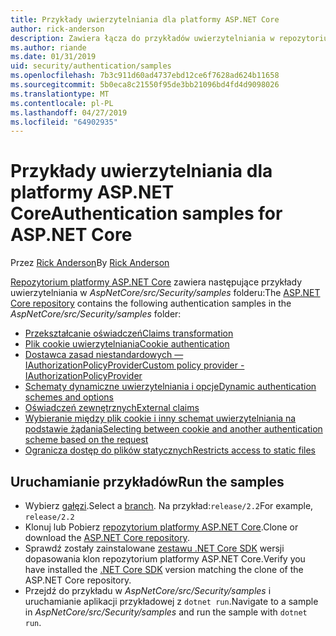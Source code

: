 ```yaml
---
title: Przykłady uwierzytelniania dla platformy ASP.NET Core
author: rick-anderson
description: Zawiera łącza do przykładów uwierzytelniania w repozytorium platformy ASP.NET Core.
ms.author: riande
ms.date: 01/31/2019
uid: security/authentication/samples
ms.openlocfilehash: 7b3c911d60ad4737ebd12ce6f7628ad624b11658
ms.sourcegitcommit: 5b0eca8c21550f95de3bb21096bd4fd4d9098026
ms.translationtype: MT
ms.contentlocale: pl-PL
ms.lasthandoff: 04/27/2019
ms.locfileid: "64902935"
---
```

# <a name="authentication-samples-for-aspnet-core"></a><span data-ttu-id="80638-103">Przykłady uwierzytelniania dla platformy ASP.NET Core</span><span class="sxs-lookup"><span data-stu-id="80638-103">Authentication samples for ASP.NET Core</span></span>

<span data-ttu-id="80638-104">Przez [Rick Anderson](https://twitter.com/RickAndMSFT)</span><span class="sxs-lookup"><span data-stu-id="80638-104">By [Rick Anderson](https://twitter.com/RickAndMSFT)</span></span>

<span data-ttu-id="80638-105">[Repozytorium platformy ASP.NET Core](https://github.com/aspnet/AspNetCore) zawiera następujące przykłady uwierzytelniania w *AspNetCore/src/Security/samples* folderu:</span><span class="sxs-lookup"><span data-stu-id="80638-105">The [ASP.NET Core repository](https://github.com/aspnet/AspNetCore) contains the following authentication samples in the *AspNetCore/src/Security/samples* folder:</span></span>

* [<span data-ttu-id="80638-106">Przekształcanie oświadczeń</span><span class="sxs-lookup"><span data-stu-id="80638-106">Claims transformation</span></span>](https://github.com/aspnet/AspNetCore/tree/release/2.2/src/Security/samples/ClaimsTransformation)
* [<span data-ttu-id="80638-107">Plik cookie uwierzytelniania</span><span class="sxs-lookup"><span data-stu-id="80638-107">Cookie authentication</span></span>](https://github.com/aspnet/AspNetCore/tree/release/2.2/src/Security/samples/Cookies)
* [<span data-ttu-id="80638-108">Dostawca zasad niestandardowych — IAuthorizationPolicyProvider</span><span class="sxs-lookup"><span data-stu-id="80638-108">Custom policy provider - IAuthorizationPolicyProvider</span></span>](https://github.com/aspnet/AspNetCore/tree/release/2.2/src/Security/samples/CustomPolicyProvider)
* [<span data-ttu-id="80638-109">Schematy dynamiczne uwierzytelniania i opcje</span><span class="sxs-lookup"><span data-stu-id="80638-109">Dynamic authentication schemes and options</span></span>](https://github.com/aspnet/AspNetCore/tree/release/2.2/src/Security/samples/DynamicSchemes)
* [<span data-ttu-id="80638-110">Oświadczeń zewnętrznych</span><span class="sxs-lookup"><span data-stu-id="80638-110">External claims</span></span>](https://github.com/aspnet/AspNetCore/tree/release/2.2/src/Security/samples/Identity.ExternalClaims)
* [<span data-ttu-id="80638-111">Wybieranie między plik cookie i inny schemat uwierzytelniania na podstawie żądania</span><span class="sxs-lookup"><span data-stu-id="80638-111">Selecting between cookie and another authentication scheme based on the request</span></span>](https://github.com/aspnet/AspNetCore/tree/release/2.2/src/Security/samples/PathSchemeSelection)
* [<span data-ttu-id="80638-112">Ogranicza dostęp do plików statycznych</span><span class="sxs-lookup"><span data-stu-id="80638-112">Restricts access to static files</span></span>](https://github.com/aspnet/AspNetCore/tree/release/2.2/src/Security/samples/StaticFilesAuth)

## <a name="run-the-samples"></a><span data-ttu-id="80638-113">Uruchamianie przykładów</span><span class="sxs-lookup"><span data-stu-id="80638-113">Run the samples</span></span>

* <span data-ttu-id="80638-114">Wybierz [gałęzi](https://github.com/aspnet/AspNetCore).</span><span class="sxs-lookup"><span data-stu-id="80638-114">Select a [branch](https://github.com/aspnet/AspNetCore).</span></span> <span data-ttu-id="80638-115">Na przykład:`release/2.2`</span><span class="sxs-lookup"><span data-stu-id="80638-115">For example, `release/2.2`</span></span>
* <span data-ttu-id="80638-116">Klonuj lub Pobierz [repozytorium platformy ASP.NET Core](https://github.com/aspnet/AspNetCore).</span><span class="sxs-lookup"><span data-stu-id="80638-116">Clone or download the [ASP.NET Core repository](https://github.com/aspnet/AspNetCore).</span></span>
* <span data-ttu-id="80638-117">Sprawdź zostały zainstalowane [zestawu .NET Core SDK](https://www.microsoft.com/net/download/all) wersji dopasowania klon repozytorium platformy ASP.NET Core.</span><span class="sxs-lookup"><span data-stu-id="80638-117">Verify you have installed the [.NET Core SDK](https://www.microsoft.com/net/download/all) version matching the clone of the ASP.NET Core repository.</span></span>
* <span data-ttu-id="80638-118">Przejdź do przykładu w *AspNetCore/src/Security/samples* i uruchamianie aplikacji przykładowej z `dotnet run`.</span><span class="sxs-lookup"><span data-stu-id="80638-118">Navigate to a sample in *AspNetCore/src/Security/samples* and run the sample with `dotnet run`.</span></span>
